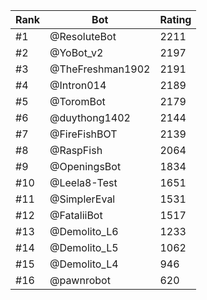 Rank|Bot|Rating
---|---|---
#1|@ResoluteBot|2211
#2|@YoBot_v2|2197
#3|@TheFreshman1902|2191
#4|@Intron014|2189
#5|@ToromBot|2179
#6|@duythong1402|2144
#7|@FireFishBOT|2139
#8|@RaspFish|2064
#9|@OpeningsBot|1834
#10|@Leela8-Test|1651
#11|@SimplerEval|1531
#12|@FataliiBot|1517
#13|@Demolito_L6|1233
#14|@Demolito_L5|1062
#15|@Demolito_L4|946
#16|@pawnrobot|620
